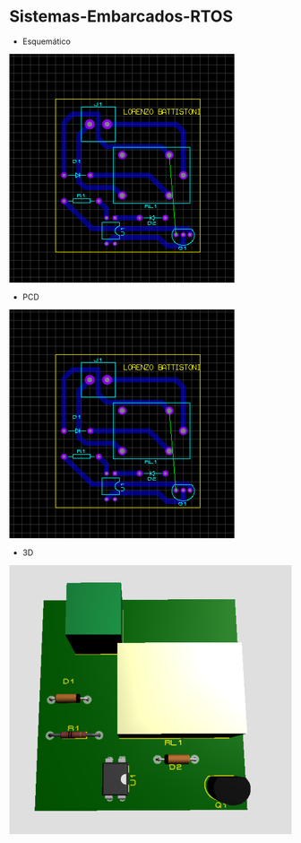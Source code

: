 # Sistemas-Embarcados-RTOS

- Esquemático

<img src="https://github.com/lorenzolyx/Sistemas-Embarcados-RTOS/blob/9e4454d9bd8f3298ef6c0eab0596add117eec0a5/pcb.png">

- PCD

<img src="https://github.com/lorenzolyx/Sistemas-Embarcados-RTOS/blob/9e4454d9bd8f3298ef6c0eab0596add117eec0a5/pcb.png">

- 3D

<img src="https://github.com/lorenzolyx/Sistemas-Embarcados-RTOS/blob/29a7c09c8d438f853d315455f41a0a0bc1df8726/3d.png">
